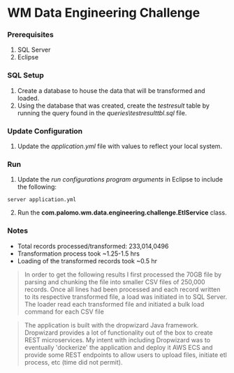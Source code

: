 # WM Data Engineering Challenge

### Prerequisites
1. SQL Server
2. Eclipse 

### SQL Setup
1.  Create a database to house the data that will be transformed and loaded.
2.  Using the database that was created, create the _testresult_ table by running the query found in the _queries\testresulttbl.sql_ file.

### Update Configuration
1.  Update the _application.yml_ file with values to reflect your local system.

### Run
1.  Update the _run configurations program arguments_ in Eclipse to include the following:

```
server application.yml
```
2. Run the **com.palomo.wm.data.engineering.challenge.EtlService** class. 

### Notes
* Total records processed/transformed: 233,014,0496
* Transformation process took ~1.25-1.5 hrs
* Loading of the transformed records took ~0.5 hr

>In order to get the following results I first processed the 70GB file by parsing and chunking the file 
into smaller CSV files of 250,000 records.  Once all lines had been processed and each record written to its
respective transformed file, a load was initiated in to SQL Server.  The loader read each transformed file
and initiated a bulk load command for each CSV file


>The application is built with the dropwizard Java framework.  Dropwizard provides a lot of 
functionality out of the box to create REST microservices.  My intent with including Dropwizard 
was to eventually 'dockerize' the application and deploy it AWS ECS and provide some REST endpoints
to allow users to upload files, initiate etl process, etc (time did not permit).
